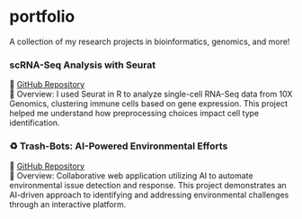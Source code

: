 # portfolio
A collection of my research projects in bioinformatics, genomics, and more!

### scRNA-Seq Analysis with Seurat
📌 [GitHub Repository](https://github.com/courtneygraceneizer/scRNA-seq_Seurat_Analysis)  
📝 Overview: I used Seurat in R to analyze single-cell RNA-Seq data from 10X Genomics, clustering immune cells based on gene expression. This project helped me understand how preprocessing choices impact cell type identification.

### ♻️ Trash-Bots: AI-Powered Environmental Efforts  
📌 [GitHub Repository](https://github.com/courtneygraceneizer/Trash-Bots)  
📝 Overview: Collaborative web application utilizing AI to automate environmental issue detection and response. This project demonstrates an AI-driven approach to identifying and addressing environmental challenges through an interactive platform.  
